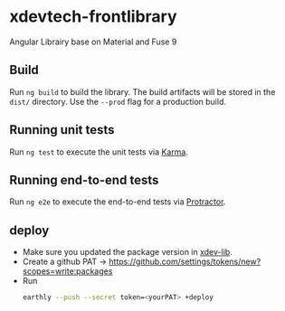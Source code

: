 # xdevtech-frontlibrary

Angular Librairy base on Material and Fuse 9

## Build

Run `ng build` to build the library. The build artifacts will be stored in the `dist/` directory. Use the `--prod` flag for a production build.

## Running unit tests

Run `ng test` to execute the unit tests via [Karma](https://karma-runner.github.io).

## Running end-to-end tests

Run `ng e2e` to execute the end-to-end tests via [Protractor](http://www.protractortest.org/).

## deploy

* Make sure you updated the package version in [xdev-lib](projects/xdev-lib/package.json).
* Create a github PAT -> https://github.com/settings/tokens/new?scopes=write:packages
* Run
  ```sh
  earthly --push --secret token=<yourPAT> +deploy
  ```
